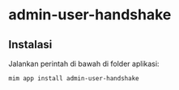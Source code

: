# admin-user-handshake

## Instalasi

Jalankan perintah di bawah di folder aplikasi:

```
mim app install admin-user-handshake
```
